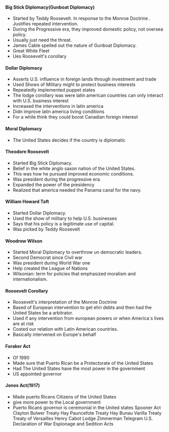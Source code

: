 #### Big Stick Diplomacy(Gunboat Diplomacy)
 - Started by Teddy Roosevelt. In response to the Monroe Doctrine . Justifies repeated intervention.
- During the Progressive era, they improved domestic policy, not oversea policy.
 - Usually just need the threat.
 - James Cable spelled out the nature of Gunboat Diplomacy.
 - Great White Fleet
 - Ues Roosevelt's corollary
#### Dollar Diplomacy
 - Asserts U.S. influence in foreign lands through investment and trade
 - Used Shows of Military might to protect business interests
 - Repeatedly implemented puppet states
 - The lodge corollary was were latin american countries can only interact with U.S. business interest
 - Increased the interventions in latin america
 - Didn improve latin america living conditions
 - For a while think they could boost Canadian foreign interest
#### Moral Diplomacy
 - The United States decides if the country is diplomatic
#### Theodore Roosevelt
- Started Big Stick Diplomacy.
- Belief in the white anglo saxon nation of the United States.
- This was how he pursued improved economic conditions. 
- Was president during the progressive era.
- Expanded the power of the presidency
- Realized that america needed the Panama canal for the navy. 
#### William Howard Taft
 - Started Dollar Diplomacy.
 - Used the show of military to help U.S. businesses
 - Says that his policy is a legitimate use of capital.
 - Was picked by Teddy Roosevelt
#### Woodrow Wilson
 - Started Moral Diplomacy to overthrow un democratic leaders.
 - Second Democrat since Civil war
 - Was president during World War one
 - Help created the League of Nations
 - Wilsonian: term for policies that emphasized moralism and internationalism.
#### Roosevelt Corollary
 - Roosevelt's interpretation of the Monroe Doctrine
 - Based of European intervention to get ehri debts and then had the United States be a arbitrator.
 - Used if any intervention from european powers or when America´s lives are at *risk* 
 - Costed our relation with Latin American countries.
 - Basically intervened on Europe's behalf
#### Foraker Act
 - Of 1990
 - Made sure that Puerto Rican be a Protectorate of the United States
 - Had The United States have the most power in the government
 - US appointed governor
#### Jones Act(1917)
 - Made puerto Ricans Citizens of the United States
 - give more power to the Local government
 - Puerto Ricanś governor is ceremonial in the United states
Spooner Act
Clayton Bulwer Treaty
Hay Pauncefote Treaty
Hay Bunau Varilla Treaty
Treaty of Versailles
Henry Cabot Lodge
Zimmerman Telegram
U.S. Declaration of War
Espionage and Sedition Acts

<!--stackedit_data:
eyJoaXN0b3J5IjpbLTE1ODU1Mzk4MTcsMTIzNjU3OTkzMiw0Nj
E0MDM2MzYsLTE5MjY3OTE1MzgsMTY1NDg2MjU1LDE4NjY5NzI2
MjMsODQ5Nzc4Mzc3LC0xOTQzNDQ0NDM1LC0zMTQwMzY3NjcsMT
Y5OTg4MTUxMCw3NTYyOTMyODIsMjEyNTExMzUwOV19
-->